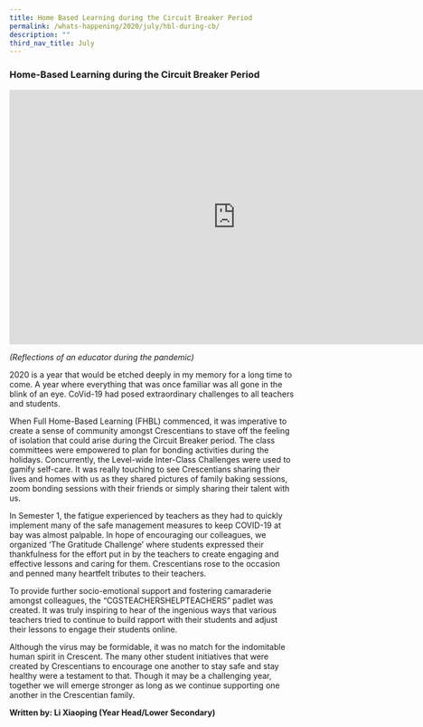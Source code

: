 ```yaml
---
title: Home Based Learning during the Circuit Breaker Period
permalink: /whats-happening/2020/july/hbl-during-cb/
description: ""
third_nav_title: July
---
```

### **Home-Based Learning during the Circuit Breaker Period**

<iframe allowfullscreen="true" height="450" width="800" frameborder="0" src="https://docs.google.com/presentation/d/e/2PACX-1vTAeFMKOWvjXNmkwPjfWVrZ6A9rF1OqqM0lJXTivYvel5jc-HVMKbs9g0M4317RrVhZ7C-MXWebe3TS/embed?start=false&amp;loop=false&amp;delayms=3000"></iframe>

_(Reflections of an educator during the pandemic)_

2020 is a year that would be etched deeply in my memory for a long time to come. A year where everything that was once familiar was all gone in the blink of an eye. CoVid-19 had posed extraordinary challenges to all teachers and students.

When Full Home-Based Learning (FHBL) commenced, it was imperative to create a sense of community amongst Crescentians to stave off the feeling of isolation that could arise during the Circuit Breaker period. The class committees were empowered to plan for bonding activities during the holidays. Concurrently, the Level-wide Inter-Class Challenges were used to gamify self-care. It was really touching to see Crescentians sharing their lives and homes with us as they shared pictures of family baking sessions, zoom bonding sessions with their friends or simply sharing their talent with us.

In Semester 1, the fatigue experienced by teachers as they had to quickly implement many of the safe management measures to keep COVID-19 at bay was almost palpable. In hope of encouraging our colleagues, we organized ‘The Gratitude Challenge’ where students expressed their thankfulness for the effort put in by the teachers to  create engaging and effective lessons and caring for them. Crescentians rose to the occasion and penned many heartfelt tributes to their teachers.

To provide further socio-emotional support and fostering camaraderie amongst colleagues, the “CGSTEACHERSHELPTEACHERS” padlet was created. It was truly inspiring to hear of the ingenious ways that various teachers tried to continue to build rapport with their students and adjust their lessons to engage their students online.

Although the virus may be formidable, it was no match for the indomitable human spirit in Crescent. The many other student initiatives that were created by Crescentians to encourage one another to stay safe and stay healthy were a testament to that. Though it may be a challenging year, together we will emerge stronger as long as we continue supporting one another in the Crescentian family.

**Written by: Li Xiaoping (Year Head/Lower Secondary)**


